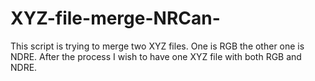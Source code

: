 # XYZ-file-merge-NRCan-
This script is trying to merge two XYZ files. One is RGB the other one is NDRE. After the process I wish to have one XYZ file with both RGB and NDRE.

